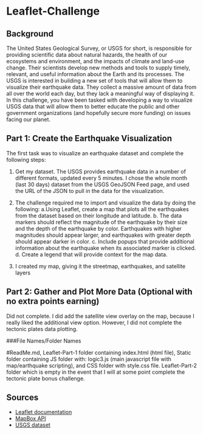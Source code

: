 # Leaflet-Challenge

## Background

The United States Geological Survey, or USGS for short, is responsible for providing scientific data about natural hazards, the health of our ecosystems and environment, and the impacts of climate and land-use change. Their scientists develop new methods and tools to supply timely, relevant, and useful information about the Earth and its processes.
The USGS is interested in building a new set of tools that will allow them to visualize their earthquake data. They collect a massive amount of data from all over the world each day, but they lack a meaningful way of displaying it. In this challenge, you have been tasked with developing a way to visualize USGS data that will allow them to better educate the public and other government organizations (and hopefully secure more funding) on issues facing our planet.

## Part 1:  Create the Earthquake Visualization
The first task was to visualize an earthquake dataset and complete the following steps:
1. Get my dataset. The USGS provides earthquake data in a number of different formats, updated every 5 minutes. I chose the whole month (last 30 days) dataset from the USGS GeoJSON Feed page, and used the URL of the JSON to pull in the data for the visualization. 

2. The challenge required me to import and visualize the data by doing the following: 
    a.Using Leaflet, create a map that plots all the earthquakes from the dataset based on their longitude and latitude.
    b. The data markers should reflect the magnitude of the earthquake by their size and the depth of the earthquake by color. Earthquakes with higher magnitudes should appear larger, and earthquakes with greater depth should appear darker in color.
    c. Include popups that provide additional information about the earthquake when its associated marker is clicked.
    d. Create a legend that will provide context for the map data.
3. I created my map, giving it the streetmap, earthquakes, and satellite layers

## Part 2:  Gather and Plot More Data (Optional with no extra points earning)
Did not complete.  I did add the satellite view overlay on the map, because I really liked the additional view option.  However, I did not complete the tectonic plates data plotting.

###File Names/Folder Names

#ReadMe.md, Leaflet-Part-1 folder containing index.html (html file), Static folder containing JS folder with: logic3.js (main javascript file with map/earthquake scripting), and CSS folder with style.css file. Leaflet-Part-2 folder which is empty in the event that I will at some point complete the tectonic plate bonus challenge.​


## Sources

* [Leaflet documentation](http://leafletjs.com/)
* [MapBox API](https://www.mapbox.com/)
* [USGS dataset](https://earthquake.usgs.gov)
